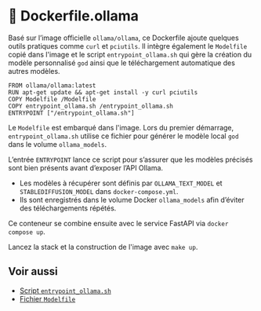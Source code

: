 # 🐋 Dockerfile.ollama

Basé sur l’image officielle `ollama/ollama`, ce Dockerfile ajoute quelques outils pratiques comme `curl` et `pciutils`. Il intègre également le `Modelfile` copié dans l'image et le script `entrypoint_ollama.sh` qui gère la création du modèle personnalisé `god` ainsi que le téléchargement automatique des autres modèles.

```
FROM ollama/ollama:latest
RUN apt-get update && apt-get install -y curl pciutils
COPY Modelfile /Modelfile
COPY entrypoint_ollama.sh /entrypoint_ollama.sh
ENTRYPOINT ["/entrypoint_ollama.sh"]
```

Le `Modelfile` est embarqué dans l'image. Lors du premier démarrage, `entrypoint_ollama.sh` utilise ce fichier pour générer le modèle local `god` dans le volume `ollama_models`.

L’entrée `ENTRYPOINT` lance ce script pour s’assurer que les modèles précisés sont bien présents avant d’exposer l’API Ollama.

- Les modèles à récupérer sont définis par `OLLAMA_TEXT_MODEL` et `STABLEDIFFUSION_MODEL` dans `docker-compose.yml`.
- Ils sont enregistrés dans le volume Docker `ollama_models` afin d’éviter des téléchargements répétés.

Ce conteneur se combine ensuite avec le service FastAPI via `docker compose up`.

Lancez la stack et la construction de l'image avec `make up`.

## Voir aussi

- [Script `entrypoint_ollama.sh`](entrypoint-ollama.md)
- [Fichier `Modelfile`](modelfile.md)
